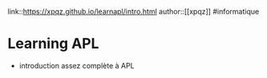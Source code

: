 link::https://xpqz.github.io/learnapl/intro.html
author::[[xpqz]]
#informatique 
# Learning APL
 - introduction assez complète à APL

